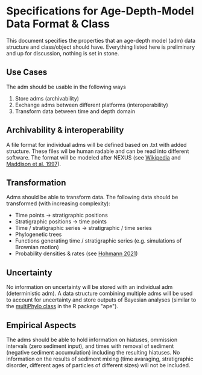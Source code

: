 # Specifications for Age-Depth-Model Data Format & Class

This document specifies the properties that an age-depth model (adm) data structure and class/object should have. Everything listed here is preliminary and up for discussion, nothing is set in stone.

## Use Cases  

The adm should be usable in the following ways  

1. Store adms (archivability)
2. Exchange adms between different platforms (interoperability)  
3. Transform data between time and depth domain  

## Archivability & interoperability

A file format for individual adms will be defined based on .txt with added structure. These files wil be human radable and can be read into different software. The format will be modeled after NEXUS (see [Wikipedia](https://en.wikipedia.org/wiki/Nexus_file) and  [Maddison et al. 1997](https://doi.org/10.1093/sysbio%2F46.4.590)).

## Transformation

Adms should be able to transform data. The following data should be transformed (with increasing complexity):

* Time points -> stratigraphic positions
* Stratigraphic positions -> time points
* Time / stratigraphic series -> stratigraphic / time series
* Phylogenetic trees
* Functions generating time / stratigraphic series (e.g. simulations of Brownian motion)
* Probability densities & rates (see [Hohmann 2021](https://doi.org/10.2110/palo.2020.038))

## Uncertainty

No information on uncertainty will be stored with an individual adm (deterministic adm). A data structure combining multiple adms will be used to account for uncertainty and store outputs of Bayesian analyses (similar to the [multiPhylo class](https://rdrr.io/cran/ape/man/multiphylo.html) in the R package "ape").

## Empirical Aspects

The adms should be able to hold information on hiatuses, ommission intervals (zero sediment input), and times with removal of sediment (negative sediment accumulation) including the resulting hiatuses.
No information on the results of sediment mixing (time avaraging, stratigraphic disorder, different ages of particles of different sizes) will not be included.
